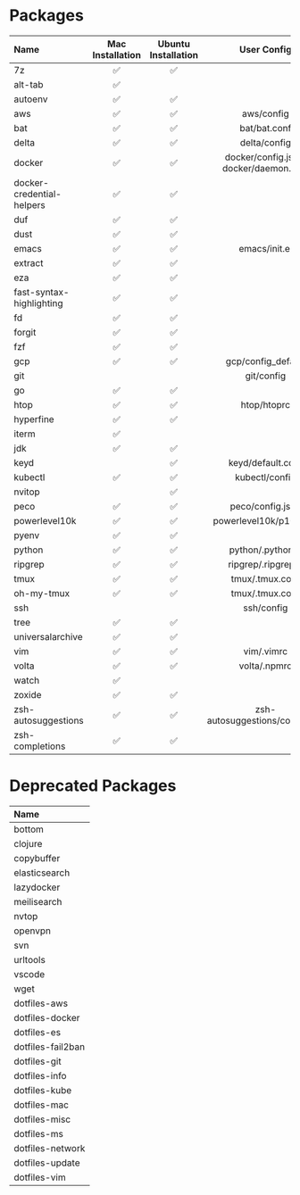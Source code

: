 # Packages

| Name                      | Mac Installation | Ubuntu Installation | User Config                                | User Secret     | Default Enabled |
|:--------------------------|:----------------:|:-------------------:|:------------------------------------------:|:---------------:|:---------------:|
| 7z                        | ✅               | ✅                  |                                            |                 |                 |
| alt-tab                   | ✅               |                     |                                            |                 |                 |
| autoenv                   | ✅               | ✅                  |                                            |                 | ✅              |
| aws                       | ✅               | ✅                  | aws/config                                 | aws/credentials |                 |
| bat                       | ✅               | ✅                  | bat/bat.conf                               |                 | ✅              |
| delta                     | ✅               | ✅                  | delta/config                               |                 | ✅              |
| docker                    | ✅               | ✅                  | docker/config.json,</br>docker/daemon.json |                 | ✅              |
| docker-credential-helpers | ✅               | ✅                  |                                            |                 | ✅              |
| duf                       | ✅               | ✅                  |                                            |                 | ✅              |
| dust                      | ✅               | ✅                  |                                            |                 | ✅              |
| emacs                     | ✅               | ✅                  | emacs/init.el                              |                 |                 |
| extract                   | ✅               | ✅                  |                                            |                 | ✅              |
| eza                       | ✅               | ✅                  |                                            |                 | ✅              |
| fast-syntax-highlighting  | ✅               | ✅                  |                                            |                 | ✅              |
| fd                        | ✅               | ✅                  |                                            |                 | ✅              |
| forgit                    | ✅               | ✅                  |                                            |                 | ✅              |
| fzf                       | ✅               | ✅                  |                                            |                 | ✅              |
| gcp                       | ✅               | ✅                  | gcp/config_default                         |                 |                 |
| git                       |                  |                     | git/config                                 |                 | ✅              |
| go                        | ✅               | ✅                  |                                            |                 |                 |
| htop                      | ✅               | ✅                  | htop/htoprc                                |                 | ✅              |
| hyperfine                 | ✅               | ✅                  |                                            |                 |                 |
| iterm                     | ✅               |                     |                                            |                 |                 |
| jdk                       | ✅               | ✅                  |                                            |                 | ✅              |
| keyd                      |                  | ✅                  | keyd/default.conf                          |                 |                 |
| kubectl                   | ✅               | ✅                  | kubectl/config                             | kubectl/config  |                 |
| nvitop                    |                  | ✅                  |                                            |                 |                 |
| peco                      | ✅               | ✅                  | peco/config.json                           |                 |                 |
| powerlevel10k             | ✅               | ✅                  | powerlevel10k/p10k.zsh                     |                 | ✅              |
| pyenv                     | ✅               | ✅                  |                                            |                 |                 |
| python                    | ✅               | ✅                  | python/.pythonrc                           |                 | ✅              |
| ripgrep                   | ✅               | ✅                  | ripgrep/.ripgreprc                         |                 | ✅              |
| tmux                      | ✅               | ✅                  | tmux/.tmux.conf                            |                 |                 |
| oh-my-tmux                | ✅               | ✅                  | tmux/.tmux.conf                            |                 |                 |
| ssh                       |                  |                     | ssh/config                                 | ssh/keys/       | ✅              |
| tree                      | ✅               | ✅                  |                                            |                 | ✅              |
| universalarchive          | ✅               | ✅                  |                                            |                 | ✅              |
| vim                       | ✅               | ✅                  | vim/.vimrc                                 |                 |                 |
| volta                     | ✅               | ✅                  | volta/.npmrc                               |                 |                 |
| watch                     | ✅               |                     |                                            |                 |                 |
| zoxide                    | ✅               | ✅                  |                                            |                 | ✅              |
| zsh-autosuggestions       | ✅               | ✅                  | zsh-autosuggestions/config.zsh             |                 | ✅              |
| zsh-completions           | ✅               | ✅                  |                                            |                 | ✅              |


# Deprecated Packages

| Name              |
|:------------------|
| bottom            |
| clojure           |
| copybuffer        |
| elasticsearch     |
| lazydocker        |
| meilisearch       |
| nvtop             |
| openvpn           |
| svn               |
| urltools          |
| vscode            |
| wget              |
| dotfiles-aws      |
| dotfiles-docker   |
| dotfiles-es       |
| dotfiles-fail2ban |
| dotfiles-git      |
| dotfiles-info     |
| dotfiles-kube     |
| dotfiles-mac      |
| dotfiles-misc     |
| dotfiles-ms       |
| dotfiles-network  |
| dotfiles-update   |
| dotfiles-vim      |
